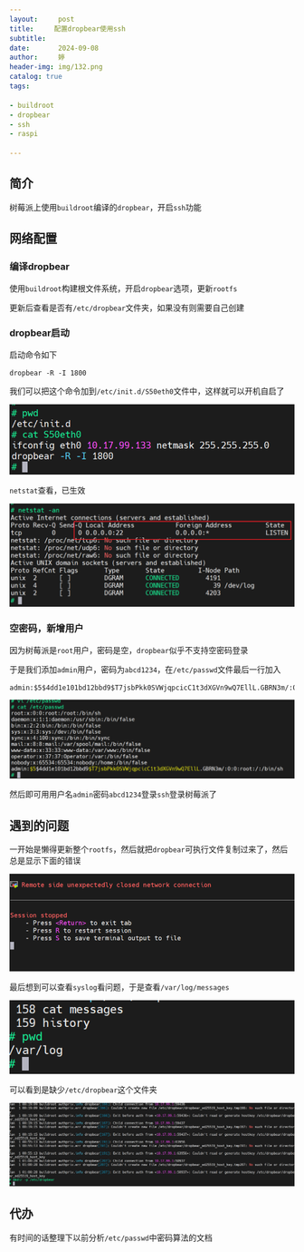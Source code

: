 ```yaml
---
layout:     post   				    
title:     配置dropbear使用ssh			
subtitle:  
date:       2024-09-08				
author:     婷                               
header-img: img/132.png 	
catalog: true 						
tags:								

- buildroot
- dropbear
- ssh
- raspi

---
```






## 简介

树莓派上使用`buildroot`编译的`dropbear`，开启`ssh`功能



## 网络配置

### 编译dropbear

使用`buildroot`构建根文件系统，开启`dropbear`选项，更新`rootfs`

更新后查看是否有`/etc/dropbear`文件夹，如果没有则需要自己创建



### dropbear启动

启动命令如下

```
dropbear -R -I 1800
```

我们可以把这个命令加到`/etc/init.d/S50eth0`文件中，这样就可以开机自启了

![image-20240907225856323](https://raw.githubusercontent.com/copyright1999/image-typora-markdown/main/dropbear/image-20240907225856323.png)

`netstat`查看，已生效

![image-20240907230123235](https://raw.githubusercontent.com/copyright1999/image-typora-markdown/main/dropbear/image-20240907230123235.png)







### 空密码，新增用户

因为树莓派是`root`用户，密码是空，`dropbear`似乎不支持空密码登录

于是我们添加`admin`用户，密码为`abcd1234`，在`/etc/passwd`文件最后一行加入

```
admin:$5$4dd1e101bd12bbd9$T7jsbPkk0SVWjqpcicC1t3dXGVn9wQ7EllL.GBRN3m/:0:0:root:/:/bin/sh
```



![image-20240907204741639](https://raw.githubusercontent.com/copyright1999/image-typora-markdown/main/dropbear/image-20240907204741639.png)



然后即可用用户名`admin`密码`abcd1234`登录`ssh`登录树莓派了





## 遇到的问题

一开始是懒得更新整个`rootfs`，然后就把`dropbear`可执行文件复制过来了，然后总是显示下面的错误

![image-20240907173942640](https://raw.githubusercontent.com/copyright1999/image-typora-markdown/main/dropbear/image-20240907173942640.png)

最后想到可以查看`syslog`看问题，于是查看`/var/log/messages`

![image-20240907181810398](https://raw.githubusercontent.com/copyright1999/image-typora-markdown/main/dropbear/image-20240907181810398.png)

可以看到是缺少`/etc/dropbear`这个文件夹

![image-20240907181712542](https://raw.githubusercontent.com/copyright1999/image-typora-markdown/main/dropbear/image-20240907181712542.png)





## 代办

有时间的话整理下以前分析`/etc/passwd`中密码算法的文档

